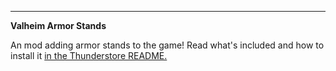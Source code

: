 
---
**Valheim Armor Stands**

An mod adding armor stands to the game! Read what's included and how to install it [in the Thunderstore README.](Dist/Thunderstore/README.md)